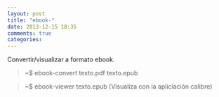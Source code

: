 ```yaml
---
layout: post
title: "ebook-"
date: 2013-12-15 18:35
comments: true
categories: 
---
```

Convertir/visualizar a formato ebook.

>~$ ebook-convert texto.pdf texto.epub

>~$ ebook-viewer texto.epub (Visualiza con la apliciación calibre)

